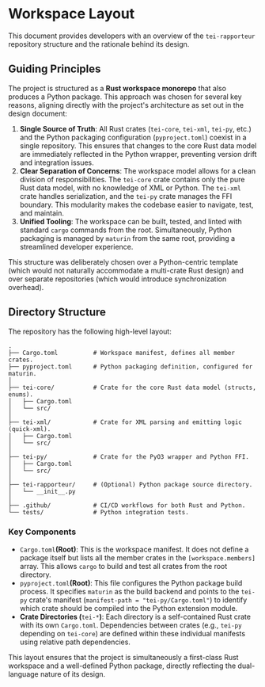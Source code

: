 # Workspace Layout

This document provides developers with an overview of the `tei-rapporteur`
repository structure and the rationale behind its design.

## Guiding Principles

The project is structured as a **Rust workspace monorepo** that also produces a
Python package. This approach was chosen for several key reasons, aligning
directly with the project's architecture as set out in the design document:

1. **Single Source of Truth**: All Rust crates (`tei-core`, `tei-xml`,
   `tei-py`, etc.) and the Python packaging configuration (`pyproject.toml`)
   coexist in a single repository. This ensures that changes to the core Rust
   data model are immediately reflected in the Python wrapper, preventing
   version drift and integration issues.
2. **Clear Separation of Concerns**: The workspace model allows for a clean
   division of responsibilities. The `tei-core` crate contains only the pure
   Rust data model, with no knowledge of XML or Python. The `tei-xml` crate
   handles serialization, and the `tei-py` crate manages the FFI boundary. This
   modularity makes the codebase easier to navigate, test, and maintain.
3. **Unified Tooling**: The workspace can be built, tested, and linted with
   standard `cargo` commands from the root. Simultaneously, Python packaging is
   managed by `maturin` from the same root, providing a streamlined developer
   experience.

This structure was deliberately chosen over a Python-centric template (which
would not naturally accommodate a multi-crate Rust design) and over separate
repositories (which would introduce synchronization overhead).

## Directory Structure

The repository has the following high-level layout:

```plaintext
.
├── Cargo.toml          # Workspace manifest, defines all member crates.
├── pyproject.toml      # Python packaging definition, configured for maturin.
│
├── tei-core/           # Crate for the core Rust data model (structs, enums).
│   ├── Cargo.toml
│   └── src/
│
├── tei-xml/            # Crate for XML parsing and emitting logic (quick-xml).
│   ├── Cargo.toml
│   └── src/
│
├── tei-py/             # Crate for the PyO3 wrapper and Python FFI.
│   ├── Cargo.toml
│   └── src/
│
├── tei-rapporteur/     # (Optional) Python package source directory.
│   └── __init__.py
│
├── .github/            # CI/CD workflows for both Rust and Python.
└── tests/              # Python integration tests.

```

### Key Components

- `Cargo.toml`**(Root)**: This is the workspace manifest. It does not define a
  package itself but lists all the member crates in the `[workspace.members]`
  array. This allows `cargo` to build and test all crates from the root
  directory.
- `pyproject.toml`**(Root)**: This file configures the Python package build
  process. It specifies `maturin` as the build backend and points to the
  `tei-py` crate's manifest (`manifest-path = "tei-py/Cargo.toml"`) to identify
  which crate should be compiled into the Python extension module.
- **Crate Directories (**`tei-*`**)**: Each directory is a self-contained Rust
  crate with its own `Cargo.toml`. Dependencies between crates (e.g., `tei-py`
  depending on `tei-core`) are defined within these individual manifests using
  relative path dependencies.

This layout ensures that the project is simultaneously a first-class Rust
workspace and a well-defined Python package, directly reflecting the
dual-language nature of its design.
